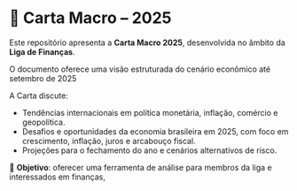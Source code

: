 # 📑 Carta Macro – 2025  

Este repositório apresenta a **Carta Macro 2025**, desenvolvida no âmbito da **Liga de Finanças**.  

O documento oferece uma visão estruturada do cenário econômico até setembro de 2025  

A Carta discute:  
- Tendências internacionais em política monetária, inflação, comércio e geopolítica.  
- Desafios e oportunidades da economia brasileira em 2025, com foco em crescimento, inflação, juros e arcabouço fiscal.  
- Projeções para o fechamento do ano e cenários alternativos de risco.  

📌 **Objetivo**: oferecer uma ferramenta de análise para membros da liga e interessados em finanças,
